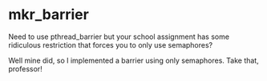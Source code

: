 # mkr_barrier

Need to use pthread_barrier but your school assignment has some ridiculous restriction that forces you to only use semaphores?

Well mine did, so I implemented a barrier using only semaphores. Take that, professor!
